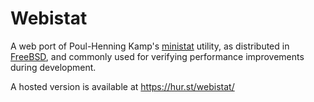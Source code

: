 # Webistat

A web port of Poul-Henning Kamp's [ministat] utility, as distributed in [FreeBSD],
and commonly used for verifying performance improvements during development.

A hosted version is available at https://hur.st/webistat/

[ministat]: https://www.freebsd.org/cgi/man.cgi?query=ministat
[FreeBSD]: https://www.freebsd.org/

